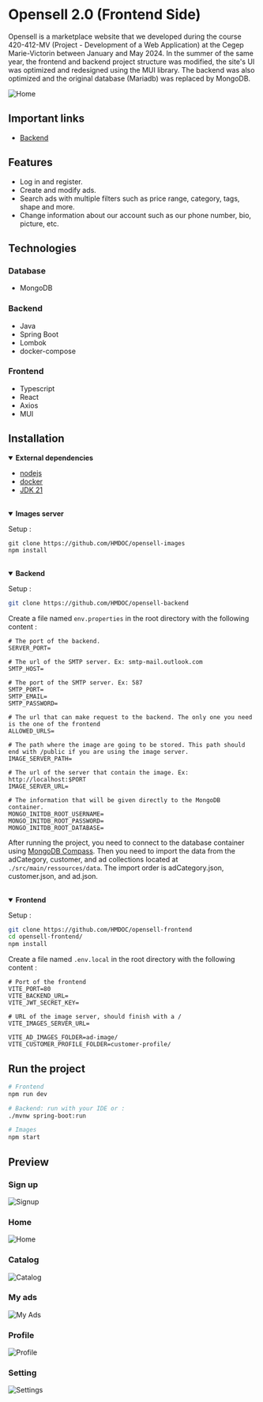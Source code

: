 # Opensell 2.0 (Frontend Side)

Opensell is a marketplace website that we developed during the course 420-412-MV (Project - Development of a Web Application) at the Cegep Marie-Victorin between January and May 2024. In the summer of the same year, the frontend and backend project structure was modified, the site's UI was optimized and redesigned using the MUI library. The backend was also optimized and the original database (Mariadb) was replaced by MongoDB.

![Home](https://raw.githubusercontent.com/HMDOC/readme-src/refs/heads/main/markdown-images/cover.png)

## Important links

- [Backend](https://github.com/HMDOC/opensell-backend)

## Features

- Log in and register.
- Create and modify ads.
- Search ads with multiple filters such as price range, category, tags, shape and more.
- Change information about our account such as our phone number, bio, picture, etc.

## Technologies

### Database

- MongoDB

### Backend

- Java
- Spring Boot
- Lombok
- docker-compose

### Frontend

- Typescript
- React
- Axios
- MUI

## Installation
<!-- Dependencies -->
<details open><summary><b>External dependencies</b></summary>

- [nodejs](https://nodejs.org/en/download/prebuilt-installer)
- [docker](https://www.docker.com/get-started/)
- [JDK 21](https://www.oracle.com/ca-en/java/technologies/downloads/#java21)

</details>
<br />

<!-- Images section -->
<details open><summary><b>Images server</b></summary>

Setup :

```shell
git clone https://github.com/HMDOC/opensell-images
npm install
```

</details>
<br />

<!-- Backend section -->
<details open><summary><b>Backend</b></summary>

Setup :

```sh
git clone https://github.com/HMDOC/opensell-backend
```

Create a file named `env.properties` in the root directory with the following content :

```properties
# The port of the backend.
SERVER_PORT=

# The url of the SMTP server. Ex: smtp-mail.outlook.com
SMTP_HOST=

# The port of the SMTP server. Ex: 587
SMTP_PORT=
SMTP_EMAIL=
SMTP_PASSWORD=

# The url that can make request to the backend. The only one you need is the one of the frontend
ALLOWED_URLS=

# The path where the image are going to be stored. This path should end with /public if you are using the image server.
IMAGE_SERVER_PATH=

# The url of the server that contain the image. Ex: http://localhost:$PORT
IMAGE_SERVER_URL=

# The information that will be given directly to the MongoDB container.
MONGO_INITDB_ROOT_USERNAME=
MONGO_INITDB_ROOT_PASSWORD=
MONGO_INITDB_ROOT_DATABASE=
```

After running the project, you need to connect to the database container using [MongoDB Compass](https://www.mongodb.com/try/download/compass). Then you need to import the data from the adCategory, customer, and ad collections located at `./src/main/ressources/data`. The import order is adCategory.json, customer.json, and ad.json.
</details>
<br />

<!-- Frontend section -->
<details open><summary><b>Frontend</b></summary>

Setup :

```sh
git clone https://github.com/HMDOC/opensell-frontend
cd opensell-frontend/
npm install
```

Create a file named `.env.local` in the root directory with the following content :

```properties
# Port of the frontend
VITE_PORT=80
VITE_BACKEND_URL=
VITE_JWT_SECRET_KEY=

# URL of the image server, should finish with a /
VITE_IMAGES_SERVER_URL=

VITE_AD_IMAGES_FOLDER=ad-image/
VITE_CUSTOMER_PROFILE_FOLDER=customer-profile/
```

</details>

## Run the project

```sh
# Frontend
npm run dev

# Backend: run with your IDE or :
./mvnw spring-boot:run

# Images
npm start
```

## Preview

### Sign up

![Signup](https://raw.githubusercontent.com/HMDOC/readme-src/refs/heads/main/markdown-images/signup.png)

### Home

![Home](https://raw.githubusercontent.com/HMDOC/readme-src/refs/heads/main/markdown-images/home.png)

### Catalog

![Catalog](https://raw.githubusercontent.com/HMDOC/readme-src/refs/heads/main/markdown-images/catalog.png)

### My ads

![My Ads](https://raw.githubusercontent.com/HMDOC/readme-src/refs/heads/main/markdown-images/my-ads.png)

### Profile

![Profile](https://raw.githubusercontent.com/HMDOC/readme-src/refs/heads/main/markdown-images/profile.png)

### Setting

![Settings](https://raw.githubusercontent.com/HMDOC/readme-src/refs/heads/main/markdown-images/settings.png)
